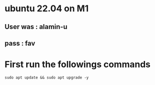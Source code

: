 # ubuntu 22.04 on M1

## User was : alamin-u
## pass : fav

# First run the followings commands

```sudo apt update && sudo apt upgrade -y```
